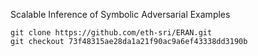 Scalable Inference of Symbolic Adversarial Examples
```
git clone https://github.com/eth-sri/ERAN.git
git checkout 73f48315ae28da1a21f90ac9a6ef43338dd3190b
```
